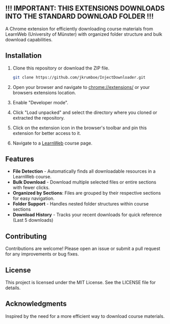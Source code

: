 ## !!! IMPORTANT: THIS EXTENSIONS DOWNLOADS INTO THE STANDARD DOWNLOAD FOLDER !!!

A Chrome extension for efficiently downloading course materials from LearnWeb (University of Münster) with organized folder structure and bulk download capabilities.

## Installation

1. Clone this repository or download the ZIP file.

    ```sh
    git clone https://github.com/jkrumboe/InjectDownloader.git
    ```

2. Open your browser and navigate to [chrome://extensions/](http://_vscodecontentref_/1) or your browsers extensions location.

3. Enable "Developer mode".

4. Click "Load unpacked" and select the directory where you cloned or extracted the repository.

5. Click on the extension icon in the browser's toolbar and pin this extension for better access to it.

6. Navigate to a [LearnWeb](https://www.uni-muenster.de/LearnWeb/learnweb2/) course page.

## Features

- **File Detection** - Automatically finds all downloadable resources in a LearnWeb course.
- **Bulk Download** - Download multiple selected files or entire sections with fewer clicks.
- **Organized by Sections**: Files are grouped by their respective sections for easy navigation.
- **Folder Support** - Handles nested folder structures within course sections
- **Download History** - Tracks your recent downloads for quick reference (Last 5 downloads)

## Contributing

Contributions are welcome! Please open an issue or submit a pull request for any improvements or bug fixes.

## License

This project is licensed under the MIT License. See the LICENSE file for details.

## Acknowledgments

Inspired by the need for a more efficient way to download course materials.